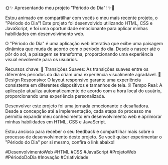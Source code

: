  🌞✨ Apresentando meu projeto "Périodo do Dia"! ✨🌙

Estou animado em compartilhar com vocês o meu mais recente projeto, o "Périodo do Dia"! Este projeto foi desenvolvido utilizando HTML, CSS e JavaScript, e foi uma oportunidade emocionante para aplicar minhas habilidades em desenvolvimento web.

O "Périodo do Dia" é uma aplicação web interativa que exibe uma paisagem dinâmica que muda de acordo com o período do dia. Desde o nascer até o pôr do sol, a paisagem se transforma, proporcionando uma experiência visual envolvente para os usuários.

Recursos chave:
🌅 Transições Suaves: As transições suaves entre os diferentes períodos do dia criam uma experiência visualmente agradável.
🎨 Design Responsivo: O layout responsivo garante uma experiência consistente em diferentes dispositivos e tamanhos de tela.
⏰ Tempo Real: A aplicação atualiza automaticamente de acordo com a hora local do usuário, proporcionando uma experiência personalizada.

Desenvolver este projeto foi uma jornada emocionante e desafiadora. Desde a concepção até a implementação, cada etapa do processo me permitiu expandir meu conhecimento em desenvolvimento web e aprimorar minhas habilidades em HTML, CSS e JavaScript.

Estou ansioso para receber o seu feedback e compartilhar mais sobre o processo de desenvolvimento deste projeto. Se você quiser experimentar o "Périodo do Dia" por si mesmo, confira o link abaixo!



#DesenvolvimentoWeb #HTML #CSS #JavaScript #ProjetoWeb #PériodoDoDia #Inovação #Criatividade

